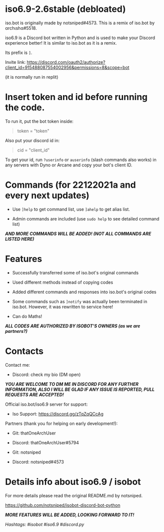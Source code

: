 # iso6.9-2.6stable (debloated)
iso.bot is originally made by notsniped#4573. This is a remix of iso.bot by αrchιshα#5518.

iso6.9 is a Discord bot written in Python and is used to make your Discord experience better! It is similar to iso.bot as it is a remix.

Its prefix is `]`. 

Invite link: https://discord.com/oauth2/authorize?client_id=915488087554002956&permissions=8&scope=bot

(it is normally run in replit)

# Insert token and id before running the code. 
To run it, put the bot token inside:

> token = "token"

Also put your discord id in:

> cid = "client_id"

To get your id, run `?userinfo` or `auserinfo` (slash commands also works) in any servers with Dyno or Arcane and copy your bot's client ID.

# Commands (for 22122021a and every next updates)
- Use `]help` to get command list, use `]ahelp` to get alias list.

- Admin commands are included (use `sudo help` to see detailed command list)

***AND MORE COMMANDS WILL BE ADDED! (NOT ALL COMMANDS ARE LISTED HERE)***

# Features
- Successfully transferred some of iso.bot's original commands

- Used different methods instead of copying codes

- Added different commands and responses into iso.bot's original codes

- Some commands such as `]notify` was actually been terminated in iso.bot. However, it was rewritten to service here!

- Can do Maths!

***ALL CODES ARE AUTHORIZED BY ISOBOT'S OWNERS (as we are partners?)***

# Contacts
Contact me:
- Discord: check my bio (DM open)

***YOU ARE WELCOME TO DM ME IN DISCORD FOR ANY FURTHER INFORMATION, ALSO I WILL BE GLAD IF ANY ISSUE IS REPORTED, PULL REQUESTS ARE ACCEPTED!***

Official iso.bot/iso6.9 server for support:
- Iso Support: https://discord.gg/zTqZqQCcAg

Partners (thank you for helping on early development!): 

- Git: thatOneArchUser
- Discord: thatOneArchUser#5794

- Git: notsniped
- Discord: notsniped#4573

# Details info about iso6.9 / isobot
For more details please read the original README.md by notsniped.

https://github.com/notsniped/isobot-discord-bot-python

***MORE FEATURES WILL BE ADDED, LOOKING FORWARD TO IT!***

*Hashtags:*
*#isobot #iso6.9 #discord.py*
